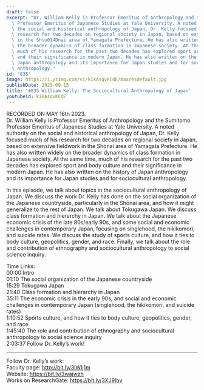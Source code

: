 ```yaml
---
draft: false
excerpt: "Dr. William Kelly is Professor Emeritus of Anthropology and the Sumitomo\
  \ Professor Emeritus of Japanese Studies at Yale University. A noted authority on\
  \ the social and historical anthropology of Japan, Dr. Kelly focused much of his\
  \ research for two decades on regional society in Japan, based on extensive fieldwork\
  \ in the Sh\u014Dnai area of Yamagata Prefecture. He has also written widely on\
  \ the broader dynamics of class formation in Japanese society. At the same time,\
  \ much of his research for the past two decades has explored sport and body culture\
  \ and their significance in modern Japan. He has also written on the history of\
  \ Japan anthropology and its importance for Japan studies and for sociocultural\
  \ anthropology."
id: '835'
image: https://i.ytimg.com/vi/kikAsqvKCdE/maxresdefault.jpg
publishDate: 2023-09-15
title: '#835 William Kelly: The Sociocultural Anthropology of Japan'
youtubeid: kikAsqvKCdE
---
```

RECORDED ON MAY 16th 2023.  
Dr. William Kelly is Professor Emeritus of Anthropology and the Sumitomo Professor Emeritus of Japanese Studies at Yale University. A noted authority on the social and historical anthropology of Japan, Dr. Kelly focused much of his research for two decades on regional society in Japan, based on extensive fieldwork in the Shōnai area of Yamagata Prefecture. He has also written widely on the broader dynamics of class formation in Japanese society. At the same time, much of his research for the past two decades has explored sport and body culture and their significance in modern Japan. He has also written on the history of Japan anthropology and its importance for Japan studies and for sociocultural anthropology.

In this episode, we talk about topics in the sociocultural anthropology of Japan. We discuss the work Dr. Kelly has done on the social organization of the Japanese countryside, particularly in the Shōnai area, and how it might generalize to the rest of Japan. We talk about Tokugawa Japan. We discuss class formation and hierarchy in Japan. We talk about the Japanese economic crisis of the late 80s/early 90s, and some social and economic challenges in contemporary Japan, focusing on singlehood, the hikikomori, and suicide rates. We discuss the study of sports culture, and how it ties to body culture, geopolitics, gender, and race. Finally, we talk about the role and contribution of ethnography and sociocultural anthropology to social science inquiry.

Time Links:  
00:00 Intro  
01:10  The social organization of the Japanese countryside  
15:29  Tokugawa Japan  
21:40  Class formation and hierarchy in Japan  
35:11  The economic crisis in the early 90s, and social and economic challenges in contemporary Japan (singlehood, the hikikomori, and suicide rates)  
1:10:52  Sports culture, and how it ties to body culture, geopolitics, gender, and race  
1:45:40  The role and contribution of ethnography and sociocultural anthropology to social science inquiry  
2:03:37  Follow Dr. Kelly’s work!

---

Follow Dr. Kelly’s work:  
Faculty page: http://bit.ly/3IWIj1m  
Website: https://bit.ly/3wajwzh  
Works on ResearchGate: https://bit.ly/3XJ9Ibv
